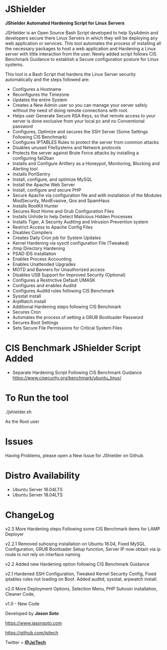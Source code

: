 # JShielder

**JShielder Automated Hardening Script for Linux Servers**

JSHielder is an Open Source Bash Script developed to help SysAdmin and developers secure there Linux Servers in which they will be deploying any web application or services. This tool automates the process of installing all the necessary packages to host a web application and Hardening a Linux server with little interaction from the user. Newly added script follows CIS Benchmark Guidance to establish a Secure configuration posture for Linux systems.

This tool is a Bash Script that hardens the Linux Server security automatically and the steps followed are:

* Configures a Hostname
* Reconfigures the Timezone
* Updates the entire System
* Creates a New Admin user so you can manage your server safely without the need of doing remote connections with root.
* Helps user Generate Secure RSA Keys, so that remote access to your server is done exclusive from your local pc and no Conventional password
* Configures, Optimize and secures the SSH Server (Some Settings Following CIS Benchmark)
* Configures IPTABLES Rules to protect the server from common attacks
* Disables unused FileSystems and Network protocols
* Protects the server against Brute Force attacks by installing a configuring fail2ban
* Installs and Configure Artillery as a Honeypot, Monitoring, Blocking and Alerting tool
* Installs PortSentry
* Install, configure, and optimize MySQL
* Install the Apache Web Server
* Install, configure and secure PHP
* Secure Apache via configuration file and with installation of the Modules ModSecurity, ModEvasive, Qos and SpamHaus
* Installs RootKit Hunter
* Secures Root Home and Grub Configuration Files
* Installs Unhide to help Detect Malicious Hidden Processes
* Installs Tiger, A Security Auditing and Intrusion Prevention system
* Restrict Access to Apache Config Files
* Disables Compilers
* Creates Daily Cron job for System Updates
* Kernel Hardening via sysctl configuration File (Tweaked)
* /tmp Directory Hardening
* PSAD IDS installation
* Enables Process Accounting
* Enables Unattended Upgrades
* MOTD and Banners for Unauthorized access
* Disables USB Support for Improved Security (Optional)
* Configures a Restrictive Default UMASK
* Configures and enables Auditd
* Configures Auditd rules following CIS Benchmark 
* Sysstat install 
* ArpWatch install
* Additional Hardening steps following CIS Benchmark
* Secures Cron
* Automates the process of setting a GRUB Bootloader Password
* Secures Boot Settings
* Sets Secure File Permissions for Critical System Files


# CIS Benchmark JShielder Script Added

* Separate Hardening Script Following CIS Benchmark Guidance
  https://www.cisecurity.org/benchmark/ubuntu_linux/


# To Run the tool


./jshielder.sh

As the Root user


# Issues


Having Problems, please open a New Issue for JShielder on Github.

# Distro Availability

* Ubuntu Server 16.04LTS
* Ubuntu Server 18.04LTS

# ChangeLog

v2.3 More Hardening steps Following some CIS Benchmark items for LAMP Deployer

v2.2.1 Removed suhosing installation on Ubuntu 16.04, Fixed MySQL Configuration, GRUB Bootloader Setup function,
Server IP now obtain via ip route to not rely on interface naming

v2.2 Added new Hardening option following CIS Benchmark Guidance

v2.1 Hardened SSH Configuration, Tweaked Kernel Security Config, Fixed iptables rules not loading on Boot. Added auditd, sysstat, arpwatch install.

v2.0 More Deployment Options, Selection Menu, PHP Suhosin installation, Cleaner Code,

v1.0 - New Code


Developed by ***Jason Soto***

https://www.jasonsoto.com

https://github.com/jsitech

Twitter = [**@JsiTech**](http://www.twitter.com/JsiTech)
